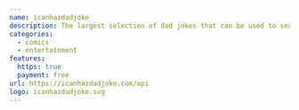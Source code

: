 ```yaml
---
name: icanhazdadjoke
description: The largest selection of dad jokes that can be used to search for random, specific or multiple jokes.
categories:
  - comics
  - entertainment
features:
  https: true
  payment: free
url: https://icanhazdadjoke.com/api
logo: icanhazdadjoke.svg
---
```

